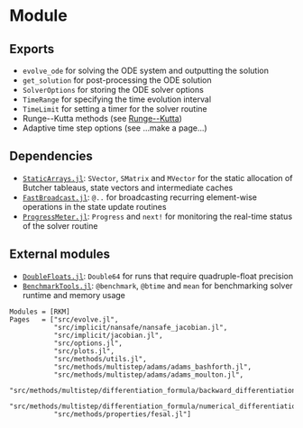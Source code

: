 # Module

## Exports
- `evolve_ode` for solving the ODE system and outputting the solution
- `get_solution` for post-processing the ODE solution
- `SolverOptions` for storing the ODE solver options
- `TimeRange` for specifying the time evolution interval
- `TimeLimit` for setting a timer for the solver routine
- Runge--Kutta methods (see [Runge--Kutta](methods/runge_kutta/runge_kutta.md))
- Adaptive time step options (see ...make a page...)

## Dependencies
- [`StaticArrays.jl`](https://github.com/JuliaArrays/StaticArrays.jl): `SVector`, `SMatrix` and `MVector` for the static allocation of Butcher tableaus, state vectors and intermediate caches
- [`FastBroadcast.jl`](https://github.com/YingboMa/FastBroadcast.jl): `@..` for broadcasting recurring element-wise operations in the state update routines
- [`ProgressMeter.jl`](https://github.com/timholy/ProgressMeter.jl): `Progress` and `next!` for monitoring the real-time status of the solver routine

## External modules
- [`DoubleFloats.jl`](https://github.com/JuliaMath/DoubleFloats.jl): `Double64` for runs that require quadruple-float precision
- [`BenchmarkTools.jl`](https://github.com/JuliaCI/BenchmarkTools.jl): `@benchmark`, `@btime` and `mean` for benchmarking solver runtime and memory usage


```@autodocs
Modules = [RKM]
Pages   = ["src/evolve.jl",
           "src/implicit/nansafe/nansafe_jacobian.jl",
           "src/implicit/jacobian.jl",
           "src/options.jl",
           "src/plots.jl",
           "src/methods/utils.jl",
           "src/methods/multistep/adams/adams_bashforth.jl",
           "src/methods/multistep/adams/adams_moulton.jl",
           "src/methods/multistep/differentiation_formula/backward_differentiation_formula.jl",
           "src/methods/multistep/differentiation_formula/numerical_differentiation_formula.jl",
           "src/methods/properties/fesal.jl"]
```